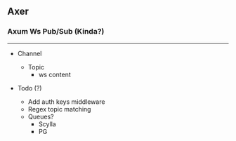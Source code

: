 ## Axer

### Axum Ws Pub/Sub (Kinda?)

---

- Channel
  - Topic
    - ws content


- Todo (?)
  - Add auth keys middleware
  - Regex topic matching
  - Queues?
    - Scylla
    - PG